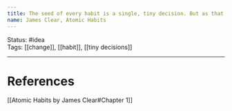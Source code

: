 ```yaml
---
title: The seed of every habit is a single, tiny decision. But as that decision is repeated, a habit sprouts and grows stronger.
name: James Clear, Atomic Habits
---
```


Status: #idea  
Tags: [[change]], [[habit]], [[tiny decisions]]

---
# References
[[Atomic Habits by James Clear#Chapter 1]]